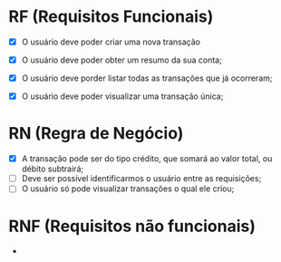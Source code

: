 # RF (Requisitos Funcionais)

- [x] O usuário deve poder criar uma nova transação
- [x] O usuário deve poder obter um resumo da sua conta;
- [x] O usuário deve porder listar todas as transações que já ocorreram;
- [x] O usuário deve poder visualizar uma transação única;


# RN (Regra de Negócio)
- [x] A transação pode ser do tipo crédito, que somará ao valor total, ou débito subtrairá;
- [ ] Deve ser possível identificarmos o usuário entre as requisições;
- [ ] O usuário só pode visualizar transações o qual ele criou;

# RNF (Requisitos não funcionais)

- 